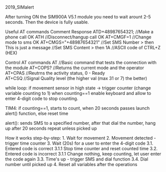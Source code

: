 2019_SIMalert

After turning ON the SIM900A V5.1 module you need to wait arount 2-5 seconds.
Then the device is fully usable.

Useful AT commands				Comment							Response
ATD+48987654321;<CR><LF> 		//Make a phone call				OK
ATH<CR><LF>  					//Disconnect/hangup call		OK
AT+CMGF=1						//Change mode to sms			OK
AT+CMGS="+48987654321"<CR><LF> 	//Set SMS Number				>
	then
		This is just a message	//Set SMS Content				>
	then
		1A						//ASCII code of CTRL+Z (HEX)

Control AT commands
AT<CR><LF>  					//Basic command that tests the connection with the module
AT+COPS?<CR><LF> 				//Returns the current mode and the operator
AT+CPAS<CR><LF> 				//Reutrns the activity status, 0 - Ready	
AT+CSQ<CR><LF> 					//Signal Quality level (the higher val (max 31 or 7) the better)

while loop: 
	if movement sensor in high state -> trigger counter (change variable counting to 1)
	when counting==1 enable keyboard and allow to enter 4-digit code to stop counting.

TIM4: 
	if counting==1, starts to count, when 20 seconds passes launch alert() function,
	else reset time

alert(): 
	sends SMS to a specified number, after that dial the number, hang up after 20 seconds repeat unless picked up

How it works step-by-step:
	1. Wait for movement
	2. Movement detected - trigger time counter
	3. Wait (20s) for a user to enter the 4-digit code
		3.1. Entered code is correct
			3.1.1 Stop time counter and reset counted time
		3.2. Entered code is incorrect
			3.1.1 Change nothing, keep counting, let user enter the code again
		3.3. Time's up - trigger SMS and dial function
		3.4. Dial number until picked up
	4. Reset all variables after the operations